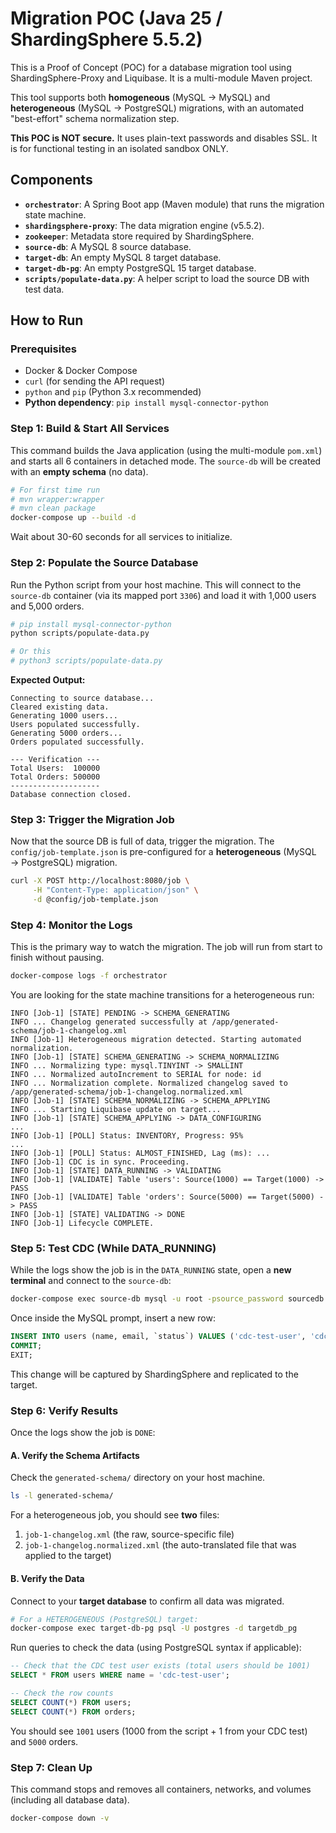 # Migration POC (Java 25 / ShardingSphere 5.5.2)

This is a Proof of Concept (POC) for a database migration tool using ShardingSphere-Proxy and Liquibase. It is a multi-module Maven project.

This tool supports both **homogeneous** (MySQL $\rightarrow$ MySQL) and **heterogeneous** (MySQL $\rightarrow$ PostgreSQL) migrations, with an automated "best-effort" schema normalization step.

**This POC is NOT secure.** It uses plain-text passwords and disables SSL. It is for functional testing in an isolated sandbox ONLY.

## Components

* **`orchestrator`**: A Spring Boot app (Maven module) that runs the migration state machine.
* **`shardingsphere-proxy`**: The data migration engine (v5.5.2).
* **`zookeeper`**: Metadata store required by ShardingSphere.
* **`source-db`**: A MySQL 8 source database.
* **`target-db`**: An empty MySQL 8 target database.
* **`target-db-pg`**: An empty PostgreSQL 15 target database.
* **`scripts/populate-data.py`**: A helper script to load the source DB with test data.

## How to Run

### Prerequisites

* Docker & Docker Compose
* `curl` (for sending the API request)
* `python` and `pip` (Python 3.x recommended)
* **Python dependency**: `pip install mysql-connector-python`

### Step 1: Build & Start All Services

This command builds the Java application (using the multi-module `pom.xml`) and starts all 6 containers in detached mode. The `source-db` will be created with an **empty schema** (no data).

```bash
# For first time run
# mvn wrapper:wrapper
# mvn clean package
docker-compose up --build -d
````

Wait about 30-60 seconds for all services to initialize.

### Step 2: Populate the Source Database

Run the Python script from your host machine. This will connect to the `source-db` container (via its mapped port `3306`) and load it with 1,000 users and 5,000 orders.

```bash
# pip install mysql-connector-python
python scripts/populate-data.py

# Or this
# python3 scripts/populate-data.py
```

**Expected Output:**

```
Connecting to source database...
Cleared existing data.
Generating 1000 users...
Users populated successfully.
Generating 5000 orders...
Orders populated successfully.

--- Verification ---
Total Users:  100000
Total Orders: 500000
--------------------
Database connection closed.
```

### Step 3: Trigger the Migration Job

Now that the source DB is full of data, trigger the migration. The `config/job-template.json` is pre-configured for a **heterogeneous** (MySQL $\rightarrow$ PostgreSQL) migration.

```bash
curl -X POST http://localhost:8080/job \
     -H "Content-Type: application/json" \
     -d @config/job-template.json
```

### Step 4: Monitor the Logs

This is the primary way to watch the migration. The job will run from start to finish without pausing.

```bash
docker-compose logs -f orchestrator
```

You are looking for the state machine transitions for a heterogeneous run:

```
INFO [Job-1] [STATE] PENDING -> SCHEMA_GENERATING
INFO ... Changelog generated successfully at /app/generated-schema/job-1-changelog.xml
INFO [Job-1] Heterogeneous migration detected. Starting automated normalization.
INFO [Job-1] [STATE] SCHEMA_GENERATING -> SCHEMA_NORMALIZING
INFO ... Normalizing type: mysql.TINYINT -> SMALLINT
INFO ... Normalized autoIncrement to SERIAL for node: id
INFO ... Normalization complete. Normalized changelog saved to /app/generated-schema/job-1-changelog.normalized.xml
INFO [Job-1] [STATE] SCHEMA_NORMALIZING -> SCHEMA_APPLYING
INFO ... Starting Liquibase update on target...
INFO [Job-1] [STATE] SCHEMA_APPLYING -> DATA_CONFIGURING
...
INFO [Job-1] [POLL] Status: INVENTORY, Progress: 95%
...
INFO [Job-1] [POLL] Status: ALMOST_FINISHED, Lag (ms): ...
INFO [Job-1] CDC is in sync. Proceeding.
INFO [Job-1] [STATE] DATA_RUNNING -> VALIDATING
INFO [Job-1] [VALIDATE] Table 'users': Source(1000) == Target(1000) -> PASS
INFO [Job-1] [VALIDATE] Table 'orders': Source(5000) == Target(5000) -> PASS
INFO [Job-1] [STATE] VALIDATING -> DONE
INFO [Job-1] Lifecycle COMPLETE.
```

### Step 5: Test CDC (While DATA\_RUNNING)

While the logs show the job is in the `DATA_RUNNING` state, open a **new terminal** and connect to the `source-db`:

```bash
docker-compose exec source-db mysql -u root -psource_password sourcedb
```

Once inside the MySQL prompt, insert a new row:

```sql
INSERT INTO users (name, email, `status`) VALUES ('cdc-test-user', 'cdc@example.com', 1);
COMMIT;
EXIT;
```

This change will be captured by ShardingSphere and replicated to the target.

### Step 6: Verify Results

Once the logs show the job is `DONE`:

#### A. Verify the Schema Artifacts

Check the `generated-schema/` directory on your host machine.

```bash
ls -l generated-schema/
```

For a heterogeneous job, you should see **two** files:

1.  `job-1-changelog.xml` (the raw, source-specific file)
2.  `job-1-changelog.normalized.xml` (the auto-translated file that was applied to the target)

#### B. Verify the Data

Connect to your **target database** to confirm all data was migrated.

```bash
# For a HETEROGENEOUS (PostgreSQL) target:
docker-compose exec target-db-pg psql -U postgres -d targetdb_pg
```

Run queries to check the data (using PostgreSQL syntax if applicable):

```sql
-- Check that the CDC test user exists (total users should be 1001)
SELECT * FROM users WHERE name = 'cdc-test-user';

-- Check the row counts
SELECT COUNT(*) FROM users;
SELECT COUNT(*) FROM orders;
```

You should see `1001` users (1000 from the script + 1 from your CDC test) and `5000` orders.

### Step 7: Clean Up

This command stops and removes all containers, networks, and volumes (including all database data).

```bash
docker-compose down -v
```